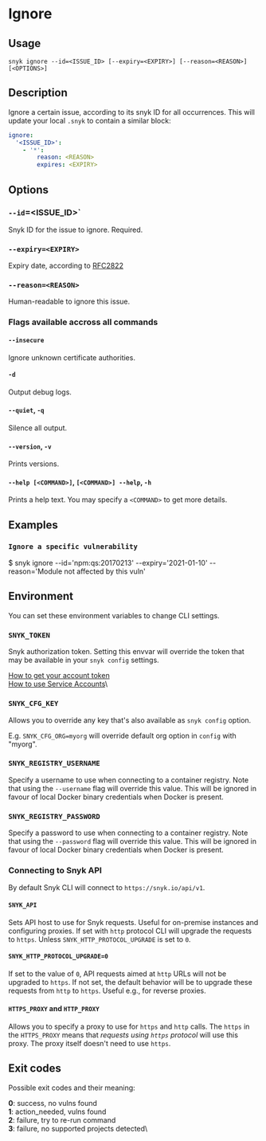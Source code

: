 # Ignore

## Usage

`snyk ignore --id=<ISSUE_ID> [--expiry=<EXPIRY>] [--reason=<REASON>] [<OPTIONS>]`

## Description

Ignore a certain issue, according to its snyk ID for all occurrences. This will update your local `.snyk` to contain a similar block:

```yaml
ignore:
  '<ISSUE_ID>':
    - '*':
        reason: <REASON>
        expires: <EXPIRY>
```

## Options

### `--id`=\<ISSUE\_ID>\`

Snyk ID for the issue to ignore. Required.

### `--expiry=<EXPIRY>`

Expiry date, according to [RFC2822](https://tools.ietf.org/html/rfc2822)

### `--reason=<REASON>`

Human-readable to ignore this issue.

### Flags available accross all commands

#### `--insecure`

Ignore unknown certificate authorities.

#### `-d`

Output debug logs.

#### `--quiet`, `-q`

Silence all output.

#### `--version`, `-v`

Prints versions.

#### `--help [<COMMAND>]`, `[<COMMAND>] --help`, `-h`

Prints a help text. You may specify a `<COMMAND>` to get more details.

## Examples

### `Ignore a specific vulnerability`

$ snyk ignore --id='npm:qs:20170213' --expiry='2021-01-10' --reason='Module not affected by this vuln'

## Environment

You can set these environment variables to change CLI settings.

### `SNYK_TOKEN`

Snyk authorization token. Setting this envvar will override the token that may be available in your `snyk config` settings.

[How to get your account token](https://snyk.co/ucT6J)\
[How to use Service Accounts](https://snyk.co/ucT6L)\


### `SNYK_CFG_KEY`

Allows you to override any key that's also available as `snyk config` option.

E.g. `SNYK_CFG_ORG=myorg` will override default org option in `config` with "myorg".

### `SNYK_REGISTRY_USERNAME`

Specify a username to use when connecting to a container registry. Note that using the `--username` flag will override this value. This will be ignored in favour of local Docker binary credentials when Docker is present.

### `SNYK_REGISTRY_PASSWORD`

Specify a password to use when connecting to a container registry. Note that using the `--password` flag will override this value. This will be ignored in favour of local Docker binary credentials when Docker is present.

### Connecting to Snyk API

By default Snyk CLI will connect to `https://snyk.io/api/v1`.

#### `SNYK_API`

Sets API host to use for Snyk requests. Useful for on-premise instances and configuring proxies. If set with `http` protocol CLI will upgrade the requests to `https`. Unless `SNYK_HTTP_PROTOCOL_UPGRADE` is set to `0`.

#### `SNYK_HTTP_PROTOCOL_UPGRADE=0`

If set to the value of `0`, API requests aimed at `http` URLs will not be upgraded to `https`. If not set, the default behavior will be to upgrade these requests from `http` to `https`. Useful e.g., for reverse proxies.

#### `HTTPS_PROXY` and `HTTP_PROXY`

Allows you to specify a proxy to use for `https` and `http` calls. The `https` in the `HTTPS_PROXY` means that _requests using `https` protocol_ will use this proxy. The proxy itself doesn't need to use `https`.

## Exit codes

Possible exit codes and their meaning:

**0**: success, no vulns found\
**1**: action\_needed, vulns found\
**2**: failure, try to re-run command\
**3**: failure, no supported projects detected\
